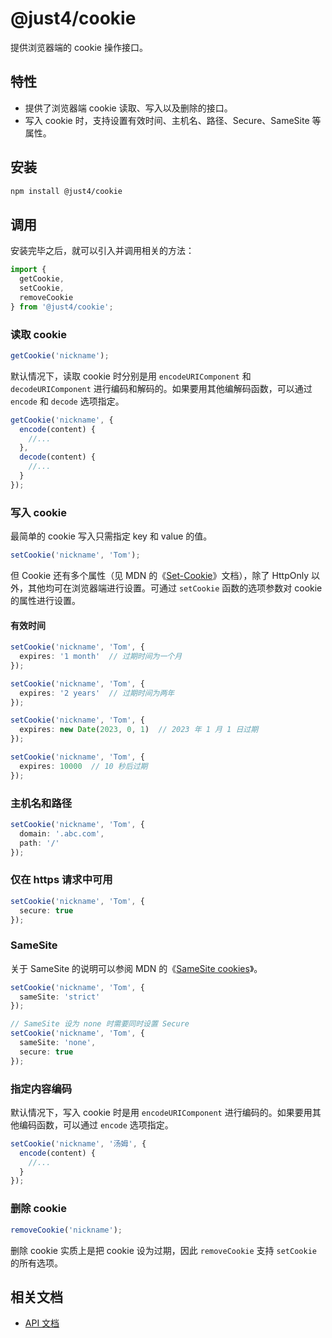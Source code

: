 # @just4/cookie

提供浏览器端的 cookie 操作接口。

## 特性
- 提供了浏览器端 cookie 读取、写入以及删除的接口。
- 写入 cookie 时，支持设置有效时间、主机名、路径、Secure、SameSite 等属性。

## 安装

```bash
npm install @just4/cookie
```

## 调用

安装完毕之后，就可以引入并调用相关的方法：

```typescript
import {
  getCookie,
  setCookie,
  removeCookie
} from '@just4/cookie';
```

### 读取 cookie

```typescript
getCookie('nickname');
```

默认情况下，读取 cookie 时分别是用 `encodeURIComponent` 和 `decodeURIComponent` 进行编码和解码的。如果要用其他编解码函数，可以通过 `encode` 和 `decode` 选项指定。

```typescript
getCookie('nickname', {
  encode(content) {
    //...
  },
  decode(content) {
    //...
  }
});
```

### 写入 cookie

最简单的 cookie 写入只需指定 key 和 value 的值。

```typescript
setCookie('nickname', 'Tom');
```

但 Cookie 还有多个属性（见 MDN 的《[Set-Cookie](https://developer.mozilla.org/zh-CN/docs/Web/HTTP/Headers/Set-Cookie)》文档），除了 HttpOnly 以外，其他均可在浏览器端进行设置。可通过 `setCookie` 函数的选项参数对 cookie 的属性进行设置。


#### 有效时间

```typescript
setCookie('nickname', 'Tom', {
  expires: '1 month'  // 过期时间为一个月
});
```

```typescript
setCookie('nickname', 'Tom', {
  expires: '2 years'  // 过期时间为两年
});
```

```typescript
setCookie('nickname', 'Tom', {
  expires: new Date(2023, 0, 1)  // 2023 年 1 月 1 日过期
});
```

```typescript
setCookie('nickname', 'Tom', {
  expires: 10000  // 10 秒后过期
});
```

### 主机名和路径

```typescript
setCookie('nickname', 'Tom', {
  domain: '.abc.com',
  path: '/'
});
```

### 仅在 https 请求中可用

```typescript
setCookie('nickname', 'Tom', {
  secure: true
});
```

### SameSite

关于 SameSite 的说明可以参阅 MDN 的《[SameSite cookies](https://developer.mozilla.org/zh-CN/docs/Web/HTTP/Headers/Set-Cookie/SameSite)》。

```typescript
setCookie('nickname', 'Tom', {
  sameSite: 'strict'
});
```

```typescript
// SameSite 设为 none 时需要同时设置 Secure
setCookie('nickname', 'Tom', {
  sameSite: 'none',
  secure: true
});
```

### 指定内容编码

默认情况下，写入 cookie 时是用 `encodeURIComponent` 进行编码的。如果要用其他编码函数，可以通过 `encode` 选项指定。

```typescript
setCookie('nickname', '汤姆', {
  encode(content) {
    //...
  }
});
```

### 删除 cookie

```typescript
removeCookie('nickname');
```

删除 cookie 实质上是把 cookie 设为过期，因此 `removeCookie` 支持 `setCookie` 的所有选项。

## 相关文档
- [API 文档](https://heeroluo.github.io/just4/cookie/index.html)

